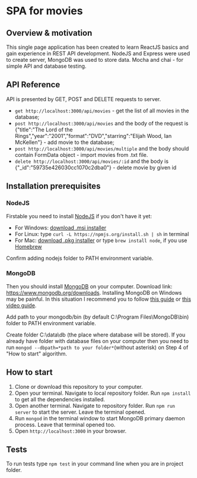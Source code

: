 # SPA for movies

## Overview & motivation

This single page application has been created to learn ReactJS basics and gain experience in REST API development. NodeJS and Express were used to create server, MongoDB was used to store data. Mocha and chai - for simple API and database testing.

## API Reference

API is presented by GET, POST and DELETE requests to server.
- ```get http://localhost:3000/api/movies``` - get the list of all movies in the database;
- ```post http://localhost:3000/api/movies``` and the body of the request is {"title":"The Lord of the Rings","year":"2001","format":"DVD","starring":"Elijah Wood, Ian McKellen"} - add movie to the database;
- ```post http://localhost:3000/api/movies/multiple``` and the body should contain FormData object - import movies from .txt file.
- ```delete http://localhost:3000/api/movies/:id``` and the body is {"_id":"59735e426030cc1070c2dba0"}  - delete movie by given id 

## Installation prerequisites

### NodeJS

Firstable you need to install [NodeJS](https://nodejs.org/uk/) if you don't have it yet:
- For Windows: [download .msi installer](https://nodejs.org/en/download)
- For Linux: type ```curl -L https://npmjs.org/install.sh | sh``` in terminal
- For Mac: [download .pkg installer](https://nodejs.org/en/download) or type ```brew install node```, if you use [Homebrew](http://brew.sh/)

Confirm adding nodejs folder to PATH environment variable.

### MongoDB

Then you should install [MongoDB](https://www.mongodb.com/) on your computer. Download link: https://www.mongodb.org/downloads.
Installing MongoDB on Windows may be painful. In this situation I recommend you to follow [this guide](http://metanit.com/nosql/mongodb/1.2.php) or [this video guide](https://www.youtube.com/watch?v=1uFY60CESlM&feature=youtu.be).

Add path to your mongodb/bin (by default C:\Program Files\MongoDB\bin\) folder to PATH environment variable.

Create folder C:\data\db (the place where database will be stored). If you already have folder with database files on your computer then you need to run ```mongod --dbpath=*path to your folder*```(without asterisk) on Step 4 of "How to start" algorithm.

## How to start

1) Clone or download this repository to your computer.
2) Open your terminal. Navigate to local repository folder. Run ```npm install``` to get all the dependencies installed.
3) Open another terminal. Navigate to repository folder. Run ```npm run server``` to start the server. Leave the terminal opened.
4) Run ```mongod``` in the terminal window to start MongoDB primary daemon process. Leave that terminal opened too.
5) Open ```http://localhost:3000``` in your browser.

## Tests

To run tests type ```npm test``` in your command line when you are in project folder.
